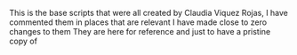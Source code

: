 This is the base scripts that were all created by Claudia Viquez Rojas, I have commented them in places that are relevant
I have made close to zero changes to them
They are here for reference and just to have a pristine copy of
